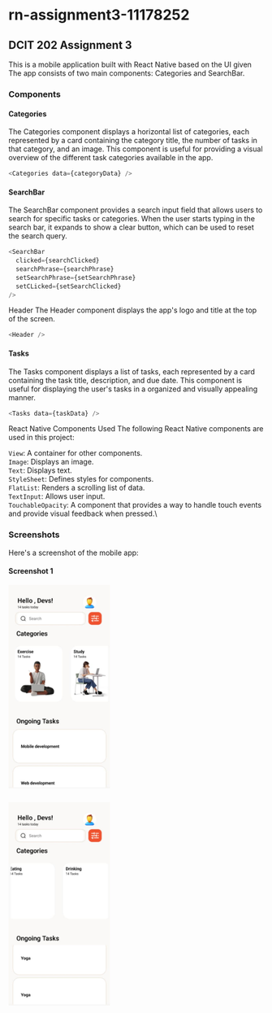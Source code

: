 # rn-assignment3-11178252
## DCIT 202 Assignment 3

This is a mobile application built with React Native based on the UI given The app consists of two main components: Categories and SearchBar.

### Components

#### Categories

The Categories component displays a horizontal list of categories, each represented by a card containing the category title, the number of tasks in that category, and an image. This component is useful for providing a visual overview of the different task categories available in the app.

```javascript
<Categories data={categoryData} />
```


#### SearchBar

The SearchBar component provides a search input field that allows users to search for specific tasks or categories. When the user starts typing in the search bar, it expands to show a clear button, which can be used to reset the search query.

```javascript
<SearchBar
  clicked={searchClicked}
  searchPhrase={searchPhrase}
  setSearchPhrase={setSearchPhrase}
  setCLicked={setSearchClicked}
/>
```

Header
The Header component displays the app's logo and title at the top of the screen.

```javascript
<Header />
```


#### Tasks

The Tasks component displays a list of tasks, each represented by a card containing the task title, description, and due date. This component is useful for displaying the user's tasks in a organized and visually appealing manner.

```javascript
<Tasks data={taskData} />
```


React Native Components Used
The following React Native components are used in this project:

`View`: A container for other components.\
`Image`: Displays an image.\
`Text`: Displays text.\
`StyleSheet`: Defines styles for components.\
`FlatList`: Renders a scrolling list of data.\
`TextInput`: Allows user input.\
`TouchableOpacity`: A component that provides a way to handle touch events and provide visual feedback when pressed.\


### Screenshots
Here's a screenshot of the mobile app:

#### **Screenshot 1**
<div style="width: 200px; height: 400px; overflow: hidden;">
  <img src="./screenshots/screenshot1.jpg" alt="Image Description" style="width: 100%; height: 100%; object-fit: cover;">
</div>

<br/>




<div style="width: 200px; height: 400px; overflow: hidden; padding-top:10px">
  <img src="./screenshots/screenshot2.jpg" alt="Image Description" style="width: 100%; height: 100%; object-fit: cover;">
</div>